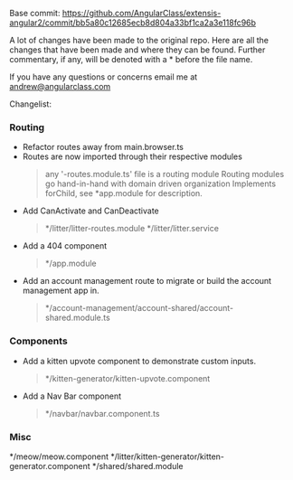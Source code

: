 Base commit: https://github.com/AngularClass/extensis-angular2/commit/bb5a80c12685ecb8d804a33bf1ca2a3e118fc96b

A lot of changes have been made to the original repo. Here are all the changes that have been made and where they can be found. Further commentary, if any, will be denoted with a * before the file name.

If you have any questions or concerns email me at andrew@angularclass.com

Changelist:

### Routing
- Refactor routes away from main.browser.ts
- Routes are now imported through their respective modules
  >  any '-routes.module.ts' file is a routing module
  >  Routing modules go hand-in-hand with domain driven organization
  >  Implements forChild, see *app.module for description.
- Add CanActivate and CanDeactivate
  > */litter/litter-routes.module
  > */litter/litter.service
- Add a 404 component
  > */app.module
- Add an account management route to migrate or build the account management app in.
  > */account-management/account-shared/account-shared.module.ts

### Components
- Add a kitten upvote component to demonstrate custom inputs.
  > */kitten-generator/kitten-upvote.component
- Add a Nav Bar component
  > */navbar/navbar.component.ts

### Misc
*/meow/meow.component
*/litter/kitten-generator/kitten-generator.component
*/shared/shared.module